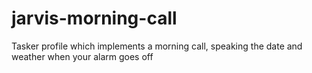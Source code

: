 jarvis-morning-call
===================

Tasker profile which implements a morning call, speaking the date and weather when your alarm goes off
